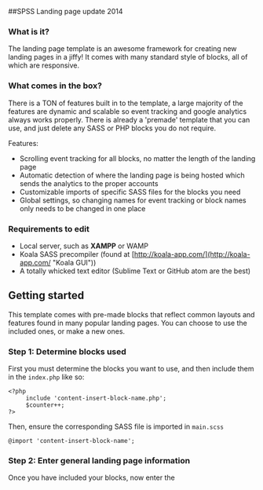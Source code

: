 ##SPSS Landing page update 2014


### What is it?
The landing page template is an awesome framework for creating new landing pages in a jiffy! It comes with many standard style of blocks, all of which are responsive.


### What comes in the box?
There is a TON of features built in to the template, a large majority of the features are dynamic and scalable so event tracking and google analytics always works properly. There is already a 'premade' template that you can use, and just delete any SASS or PHP blocks you do not require.

Features:

- Scrolling event tracking for all blocks, no matter the length of the landing page
- Automatic detection of where the landing page is being hosted which sends the analytics to the proper accounts
- Customizable imports of specific SASS files for the blocks you need
- Global settings, so changing names for event tracking or block names only needs to be changed in one place


### Requirements to edit 
- Local server, such as **XAMPP** or WAMP
- Koala SASS precompiler (found at [http://koala-app.com/](http://koala-app.com/ "Koala GUI"))
- A totally whicked text editor (Sublime Text or GitHub atom are the best)

## Getting started
This template comes with pre-made blocks that reflect common layouts and features found in many popular landing pages. You can choose to use the included ones, or make a new ones.


### Step 1: Determine blocks used
First you must determine the blocks you want to use, and then include them in the `index.php` like so:

    <?php  
         include 'content-insert-block-name.php';
         $counter++;
    ?>

Then, ensure the corresponding SASS file is imported in `main.scss` 

`@import 'content-insert-block-name';`


### Step 2: Enter general landing page information
Once you have included your blocks, now enter the 


